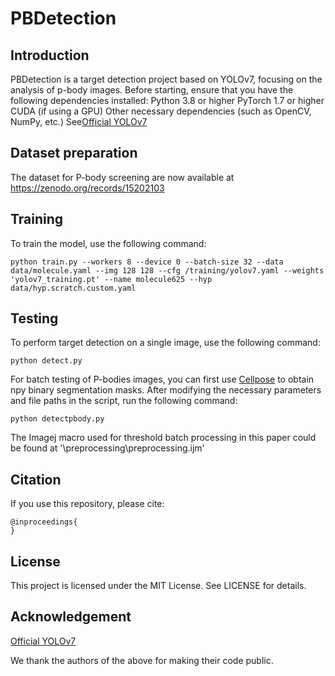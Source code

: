 # PBDetection
## Introduction
PBDetection is a target detection project based on YOLOv7, focusing on the analysis of p-body images. 
Before starting, ensure that you have the following dependencies installed:
Python 3.8 or higher
PyTorch 1.7 or higher
CUDA (if using a GPU)
Other necessary dependencies (such as OpenCV, NumPy, etc.)
See[Official YOLOv7](https://github.com/WongKinYiu/yolov7)
## Dataset preparation

The dataset for P-body screening are now available at https://zenodo.org/records/15202103

## Training
To train the model, use the following command:
```
python train.py --workers 8 --device 0 --batch-size 32 --data data/molecule.yaml --img 128 128 --cfg /training/yolov7.yaml --weights 'yolov7_training.pt' --name molecule625 --hyp data/hyp.scratch.custom.yaml
```
## Testing
To perform target detection on a single image, use the following command:
```
python detect.py 

```
For batch testing of P-bodies images, you can first use [Cellpose](https://github.com/MouseLand/cellpose) to obtain npy binary segmentation masks. After modifying the necessary parameters and file paths in the script, run the following command:
```
python detectpbody.py
```
The Imagej macro used for threshold batch processing in this paper could be found at '\preprocessing\preprocessing.ijm'
## Citation
If you use this repository, please cite:
```
@inproceedings{
}
```

## License

This project is licensed under the MIT License. See LICENSE for details.

## Acknowledgement

[Official YOLOv7](https://github.com/WongKinYiu/yolov7)

We thank the authors of the above for making their code public.